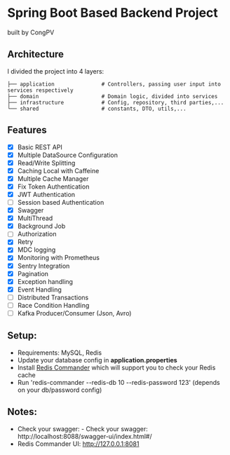 # Spring Boot Based Backend Project

built by CongPV

## Architecture

I divided the project into 4 layers:

    ├── application               # Controllers, passing user input into services respectively
    ├── domain                    # Domain logic, divided into services
    ├── infrastructure            # Config, repository, third parties,...
    └── shared                    # constants, DTO, utils,...

## Features

- [X] Basic REST API
- [X] Multiple DataSource Configuration
- [X] Read/Write Splitting
- [X] Caching Local with Caffeine
- [X] Multiple Cache Manager
- [X] Fix Token Authentication
- [X] JWT Authentication
- [ ] Session based Authentication
- [X] Swagger
- [X] MultiThread
- [X] Background Job
- [ ] Authorization
- [X] Retry
- [X] MDC logging
- [X] Monitoring with Prometheus
- [X] Sentry Integration
- [X] Pagination
- [X] Exception handling
- [X] Event Handling
- [ ] Distributed Transactions
- [ ] Race Condition Handling
- [ ] Kafka Producer/Consumer (Json, Avro)
## Setup:

- Requirements: MySQL, Redis
- Update your database config in **application.properties**
- Install [Redis Commander](https://github.com/joeferner/redis-commander) which will support you to
  check your Redis cache
- Run 'redis-commander --redis-db 10 --redis-password 123' (depends on your db/password config)

## Notes:

- Check your swagger: - Check your swagger: http://localhost:8088/swagger-ui/index.html#/
- Redis Commander UI: http://127.0.0.1:8081